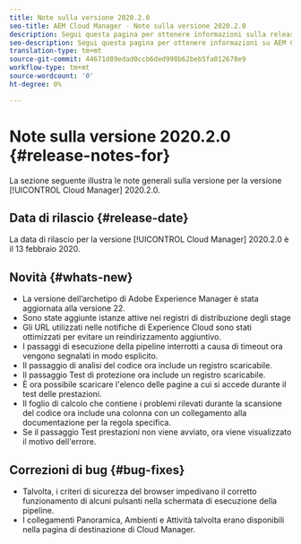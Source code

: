 ```yaml
---
title: Note sulla versione 2020.2.0
seo-title: AEM Cloud Manager - Note sulla versione 2020.2.0
description: Segui questa pagina per ottenere informazioni sulla release 2020.2.0 di Cloud Manager
seo-description: Segui questa pagina per ottenere informazioni su AEM Cloud Manager Release 2020.2.0
translation-type: tm+mt
source-git-commit: 44671d89edad0ccb6ded998b62beb5fa012678e9
workflow-type: tm+mt
source-wordcount: '0'
ht-degree: 0%

---
```


# Note sulla versione 2020.2.0 {#release-notes-for}

La sezione seguente illustra le note generali sulla versione per la versione [!UICONTROL Cloud Manager] 2020.2.0.

## Data di rilascio {#release-date}

La data di rilascio per la versione [!UICONTROL Cloud Manager] 2020.2.0 è il 13 febbraio 2020.

## Novità {#whats-new}

* La versione dell’archetipo di Adobe Experience Manager è stata aggiornata alla versione 22.
* Sono state aggiunte istanze attive nei registri di distribuzione degli stage
* Gli URL utilizzati nelle notifiche di Experience Cloud sono stati ottimizzati per evitare un reindirizzamento aggiuntivo.
* I passaggi di esecuzione della pipeline interrotti a causa di timeout ora vengono segnalati in modo esplicito.
* Il passaggio di analisi del codice ora include un registro scaricabile.
* Il passaggio Test di protezione ora include un registro scaricabile.
* È ora possibile scaricare l&#39;elenco delle pagine a cui si accede durante il test delle prestazioni.
* Il foglio di calcolo che contiene i problemi rilevati durante la scansione del codice ora include una colonna con un collegamento alla documentazione per la regola specifica.
* Se il passaggio Test prestazioni non viene avviato, ora viene visualizzato il motivo dell&#39;errore.

## Correzioni di bug {#bug-fixes}

* Talvolta, i criteri di sicurezza del browser impedivano il corretto funzionamento di alcuni pulsanti nella schermata di esecuzione della pipeline.
* I collegamenti Panoramica, Ambienti e Attività talvolta erano disponibili nella pagina di destinazione di Cloud Manager.
